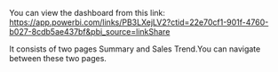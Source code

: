 You can view the dashboard from this link:
https://app.powerbi.com/links/PB3LXejLV2?ctid=22e70cf1-901f-4760-b027-8cdb5ae437bf&pbi_source=linkShare



It consists of two pages Summary and Sales Trend.You can navigate between these two pages.

